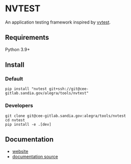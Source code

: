 # NVTEST

An application testing framework inspired by [vvtest](https://cee-gitlab.sandia.gov/scidev/vvtest.git).

## Requirements

Python 3.9+

## Install

### Default

```console
pip install "nvtest git+ssh://git@cee-gitlab.sandia.gov/alegra/tools/nvtest"
```

### Developers

```console
git clone git@cee-gitlab.sandia.gov:alegra/tools/nvtest
cd nvtest
pip install -e .[dev]
```

## Documentation

- [website](http://alegra.cee-gitlab.lan/tools/nvtest/)
- [documentation source](./docs/source/index.rst)
